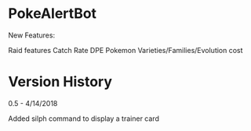 # PokeAlertBot

New Features:

Raid features
Catch Rate
DPE
Pokemon Varieties/Families/Evolution cost


# Version History

0.5 - 4/14/2018

Added silph command to display a trainer card